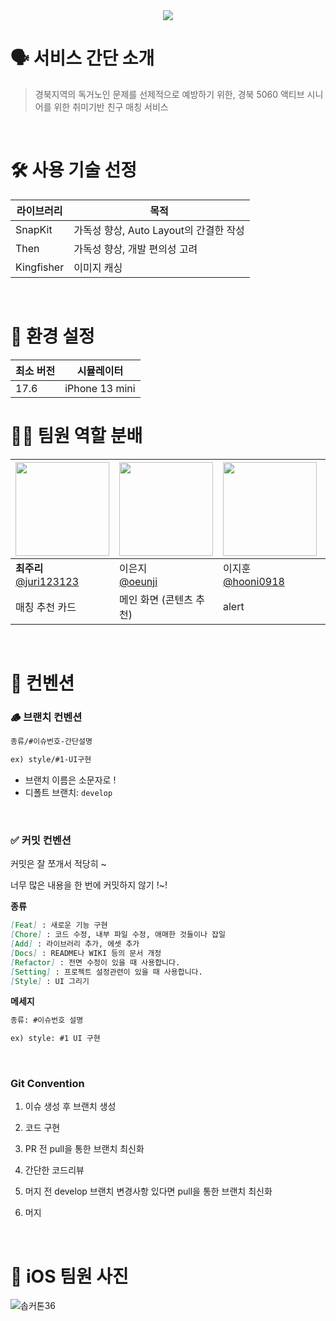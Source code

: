 <div align="center">
  <img src="https://capsule-render.vercel.app/api?type=soft&color=0:0e0f12,100:2b2e38&height=200&text=🏃%2036%20SOPKATHON%20iOS1%20🍎&animation=&fontColor=ffffff&fontSize=60" />
</div>



# 🗣️ 서비스 간단 소개

> 경북지역의 독거노인 문제를 선제적으로 예방하기 위한, 경북 5060 액티브 시니어를 위한 취미기반 친구 매칭 서비스

<br>

# 🛠️ 사용 기술 선정

| 라이브러리 | 목적 |
| --- | --- |
| SnapKit | 가독성 향상, Auto Layout의 간결한 작성 |
| Then | 가독성 향상, 개발 편의성 고려 |
| Kingfisher | 이미지 캐싱 |

<br>

# 📱 환경 설정
| 최소 버전 | 시뮬레이터 |
| --- | --- |
| 17.6 | iPhone 13 mini |


# 👨‍💻 팀원 역할 분배

| <img src="https://avatars.githubusercontent.com/u/80569323?v=4" width="150" height="150"/> | <img src="https://avatars.githubusercontent.com/u/139556438?v=4" width="150" height="150"/> | <img src="https://avatars.githubusercontent.com/u/109647045?v=4" width="150" height="150"/> | <img src="https://avatars.githubusercontent.com/u/165630285?v=4" width="150" height="150"/> |
| --- | --- | --- | --- |
| **최주리**<br/>[@juri123123](https://github.com/juri123123) | 이은지<br/>[@oeunji](https://github.com/oeunji) | 이지훈<br/>[@hooni0918](https://github.com/hooni0918) | 선영주<br/>[@dudwntjs](https://github.com/dudwntjs) |
| 매칭 추천 카드 | 메인 화면 (콘텐츠 추천) | alert  | 프로필 입력 |

<br>

# 🦴 컨벤션

### **🪵 브랜치 컨벤션**

```markdown
종류/#이슈번호-간단설명

ex) style/#1-UI구현
```

- 브랜치 이름은 소문자로 !
- 디폴트 브랜치: `develop`

<br> 


### **✅ 커밋 컨벤션**

커밋은 잘 쪼개서 적당히 ~ 

너무 많은 내용을 한 번에 커밋하지 않기 !~!


**종류**

```markdown
[Feat] : 새로운 기능 구현
[Chore] : 코드 수정, 내부 파일 수정, 애매한 것들이나 잡일
[Add] : 라이브러리 추가, 에셋 추가
[Docs] : README나 WIKI 등의 문서 개정
[Refactor] : 전면 수정이 있을 때 사용합니다.
[Setting] : 프로젝트 설정관련이 있을 때 사용합니다.
[Style] : UI 그리기 
```

**메세지**

```markdown
종류: #이슈번호 설명

ex) style: #1 UI 구현
```

<br> 


### **Git Convention**

 1. 이슈 생성 후 브랜치 생성

1. 코드 구현
2. PR 전 pull을 통한 브랜치 최신화
3. 간단한 코드리뷰
4. 머지 전 develop 브랜치 변경사항 있다면 pull을 통한 브랜치 최신화
5. 머지

<br> 


# 📸 iOS 팀원 사진
![솝커톤36](https://github.com/user-attachments/assets/427f1d2a-231e-4643-9d18-344f387e332a)
